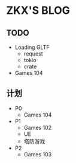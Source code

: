 # ZKX'S BLOG

## TODO

- Loading GLTF
	- request
	- tokio
	- crate
- Games 104

## 计划

- P0
	- Games 104
- P1
	- Games 102 
	- UE
	- 塔防游戏 
- P2
	- Games 103